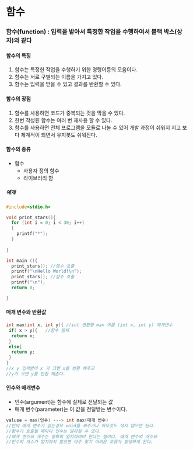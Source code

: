 # 함수
### 함수(function) : 입력을 받아서 특정한 작업을 수행하여서 블랙 박스(상자)와 같다
#### 함수의 특징
1. 함수는 특정한 작업을 수행하기 위한 명령어등의 모음이다.
2. 함수는 서로 구별되는 이름을 가지고 있다.
3. 함수는 입력을 받을 수 있고 결과를 반환할 수 있다.

#### 함수의 장점
1. 함수를 사용하면 코드가 중복되는 것을 막을 수 있다.
2. 한번 작성된 함수는 여러 번 재사용 할 수 있다.
3. 함수를 사용하면 전체 프로그램을 모듈로 나눌 수 있어 개발 과정이 쉬워지 지고 보다 체계적이 되면서 유지봇도 쉬워진다.

#### 함수의 종류
* 함수
  * 사용자 정의 함수
  * 라이브러리 함
  
  
  
 ##### 예제
```C
#include<stdio.h>

void print_stars(){
  for (int i = 0; i < 30; i++)
  {
    printf("*");
  }
  
}

int main (){
  print_stars(); //함수 호출
  printf("\nHello World!\n");
  print_stars(); //함수 호출
  printf("\n"); 
  return 0;

}
```

#### 매개 변수와 반환값
```c
int max(int x, int y){ //int 변환형 max 이름 (int x, int y) 매개변수 
 if( x > y){   //함수 몸체
  return x;
 }
 else{
  return y;
 }
}
//x y 입력받아 x 가 크면 x를 반환 해주고 
//y가 크면 y를 반환 해준다.
```
#### 인수와 매개변수
* 인수(argument)는 함수에 실제로 전달되는 값
* 매개 변수(parameter)는 이 값을 전달받는 변수이다.
```c
valuse = max(인수) ---> int max(매개 변수)
//만약 매개 변수가 없는경우 void를 써주거나 아무것도 적지 않으면 된다.
//함수가 호출될 때마다 인수는 달라질 수 있다.
//매개 변수의 개수는 정확히 일치하여야 한다는 점이다. 매개 변수의 개수와
//인수의 개수가 일치하지 않으면 아주 찾기 어려운 오류가 발생하게 된다.
```  
